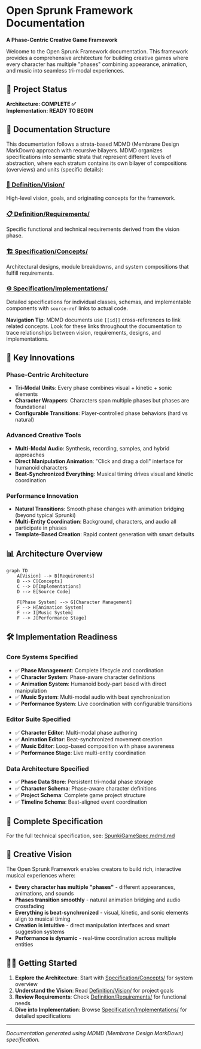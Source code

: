 # Open Sprunk Framework Documentation

**A Phase-Centric Creative Game Framework**

Welcome to the Open Sprunk Framework documentation. This framework provides a comprehensive architecture for building creative games where every character has multiple "phases" combining appearance, animation, and music into seamless tri-modal experiences.

## 🎯 Project Status

**Architecture: COMPLETE ✅**  
**Implementation: READY TO BEGIN**

## 📖 Documentation Structure

This documentation follows a strata-based MDMD (Membrane Design MarkDown) approach with recursive bilayers. MDMD organizes specifications into semantic strata that represent different levels of abstraction, where each stratum contains its own bilayer of compositions (overviews) and units (specific details):

### [🌟 Definition/Vision/](./Definition/Vision/)
High-level vision, goals, and originating concepts for the framework.

### [📋 Definition/Requirements/](./Definition/Requirements/) 
Specific functional and technical requirements derived from the vision phase.

### [🏗️ Specification/Concepts/](./Specification/Concepts/)
Architectural designs, module breakdowns, and system compositions that fulfill requirements.

### [⚙️ Specification/Implementations/](./Specification/Implementations/)
Detailed specifications for individual classes, schemas, and implementable components with `source-ref` links to actual code.

**Navigation Tip**: MDMD documents use `[[id]]` cross-references to link related concepts. Look for these links throughout the documentation to trace relationships between vision, requirements, designs, and implementations.

## 🚀 Key Innovations

### **Phase-Centric Architecture**
- **Tri-Modal Units**: Every phase combines visual + kinetic + sonic elements
- **Character Wrappers**: Characters span multiple phases but phases are foundational
- **Configurable Transitions**: Player-controlled phase behaviors (hard vs natural)

### **Advanced Creative Tools**
- **Multi-Modal Audio**: Synthesis, recording, samples, and hybrid approaches
- **Direct Manipulation Animation**: "Click and drag a doll" interface for humanoid characters
- **Beat-Synchronized Everything**: Musical timing drives visual and kinetic coordination

### **Performance Innovation**
- **Natural Transitions**: Smooth phase changes with animation bridging (beyond typical Sprunki)
- **Multi-Entity Coordination**: Background, characters, and audio all participate in phases
- **Template-Based Creation**: Rapid content generation with smart defaults

## 📊 Architecture Overview

```mermaid
graph TD
    A[Vision] --> B[Requirements]
    B --> C[Concepts]
    C --> D[Implementations]
    D --> E[Source Code]
    
    F[Phase System] --> G[Character Management]
    F --> H[Animation System]
    F --> I[Music System]
    F --> J[Performance Stage]
```

## 🛠️ Implementation Readiness

### Core Systems Specified
- ✅ **Phase Management**: Complete lifecycle and coordination
- ✅ **Character System**: Phase-aware character definitions
- ✅ **Animation System**: Humanoid body-part based with direct manipulation
- ✅ **Music System**: Multi-modal audio with beat synchronization
- ✅ **Performance System**: Live coordination with configurable transitions

### Editor Suite Specified  
- ✅ **Character Editor**: Multi-modal phase authoring
- ✅ **Animation Editor**: Beat-synchronized movement creation
- ✅ **Music Editor**: Loop-based composition with phase awareness
- ✅ **Performance Stage**: Live multi-entity coordination

### Data Architecture Specified
- ✅ **Phase Data Store**: Persistent tri-modal phase storage
- ✅ **Character Schema**: Phase-aware character definitions
- ✅ **Project Schema**: Complete game project structure
- ✅ **Timeline Schema**: Beat-aligned event coordination

## 📖 Complete Specification

For the full technical specification, see: [SpunkiGameSpec.mdmd.md](./SpunkiGameSpec.mdmd.md)

## 🎨 Creative Vision

The Open Sprunk Framework enables creators to build rich, interactive musical experiences where:

- **Every character has multiple "phases"** - different appearances, animations, and sounds
- **Phases transition smoothly** - natural animation bridging and audio crossfading
- **Everything is beat-synchronized** - visual, kinetic, and sonic elements align to musical timing
- **Creation is intuitive** - direct manipulation interfaces and smart suggestion systems
- **Performance is dynamic** - real-time coordination across multiple entities

## 🏃‍♂️ Getting Started

1. **Explore the Architecture**: Start with [Specification/Concepts/](./Specification/Concepts/) for system overview
2. **Understand the Vision**: Read [Definition/Vision/](./Definition/Vision/) for project goals
3. **Review Requirements**: Check [Definition/Requirements/](./Definition/Requirements/) for functional needs
4. **Dive into Implementation**: Browse [Specification/Implementations/](./Specification/Implementations/) for detailed specifications

---

*Documentation generated using MDMD (Membrane Design MarkDown) specification.*
